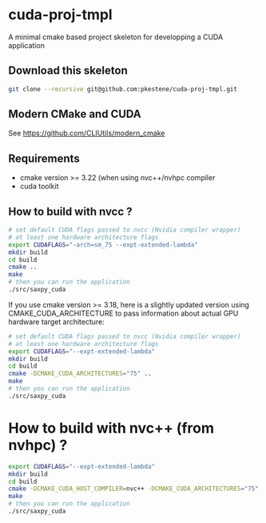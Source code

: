 # cuda-proj-tmpl

A minimal cmake based project skeleton for developping a CUDA application

## Download this skeleton

```bash
git clone --recursive git@github.com:pkestene/cuda-proj-tmpl.git
```

## Modern CMake and CUDA

See https://github.com/CLIUtils/modern_cmake

## Requirements

- cmake version >= 3.22 (when using nvc++/nvhpc compiler
- cuda toolkit

## How to build with nvcc ?

```bash
# set default CUDA flags passed to nvcc (Nvidia compiler wrapper)
# at least one hardware architecture flags
export CUDAFLAGS="-arch=sm_75 --expt-extended-lambda"
mkdir build
cd build
cmake ..
make
# then you can run the application
./src/saxpy_cuda
```

If you use cmake version >= 3.18, here is a slightly updated version using CMAKE_CUDA_ARCHITECTURE
to pass information about actual GPU hardware target architecture:

```bash
# set default CUDA flags passed to nvcc (Nvidia compiler wrapper)
# at least one hardware architecture flags
export CUDAFLAGS="--expt-extended-lambda"
mkdir build
cd build
cmake -DCMAKE_CUDA_ARCHITECTURES="75" ..
make
# then you can run the application
./src/saxpy_cuda
```
# How to build with nvc++ (from nvhpc) ?

```bash
export CUDAFLAGS="--expt-extended-lambda"
mkdir build
cd build
cmake -DCMAKE_CUDA_HOST_COMPILER=nvc++ -DCMAKE_CUDA_ARCHITECTURES="75" ..
make
# then you can run the application
./src/saxpy_cuda
```
